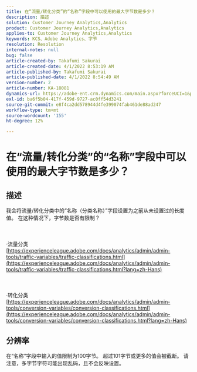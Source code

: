 ```yaml
---
title: 在“流量/转化分类”的“名称”字段中可以使用的最大字节数是多少？
description: 描述
solution: Customer Journey Analytics,Analytics
product: Customer Journey Analytics,Analytics
applies-to: Customer Journey Analytics,Analytics
keywords: KCS、Adobe Analytics、字节
resolution: Resolution
internal-notes: null
bug: false
article-created-by: Takafumi Sakurai
article-created-date: 4/1/2022 8:53:19 AM
article-published-by: Takafumi Sakurai
article-published-date: 4/1/2022 8:54:49 AM
version-number: 2
article-number: KA-18081
dynamics-url: https://adobe-ent.crm.dynamics.com/main.aspx?forceUCI=1&pagetype=entityrecord&etn=knowledgearticle&id=7471762b-99b1-ec11-9840-0022480bd126
exl-id: ba6f5b04-417f-459d-9727-ac0ff54d3241
source-git-commit: e8f4ca2dd578944d4fe399074fab461de88ad247
workflow-type: tm+mt
source-wordcount: '155'
ht-degree: 12%

---
```


# 在“流量/转化分类”的“名称”字段中可以使用的最大字节数是多少？

## 描述

我会将流量/转化分类中的“名称（分类名称）”字段设置为之前从未设置过的长度值。 在这种情况下，字节数是否有限制？<br><br> <br><br>·流量分类
[https://experienceleague.adobe.com/docs/analytics/admin/admin-tools/traffic-variables/traffic-classifications.html](https://experienceleague.adobe.com/docs/analytics/admin/admin-tools/traffic-variables/traffic-classifications.html?lang=zh-Hans)<br><br> <br><br>·转化分类
[https://experienceleague.adobe.com/docs/analytics/admin/admin-tools/conversion-variables/conversion-classifications.html](https://experienceleague.adobe.com/docs/analytics/admin/admin-tools/conversion-variables/conversion-classifications.html?lang=zh-Hans)

## 分辨率


在“名称”字段中输入的值限制为100字节。 超过101字节或更多的值会被截断。 请注意，多字节字符可能出现乱码，且不会反映设置。
